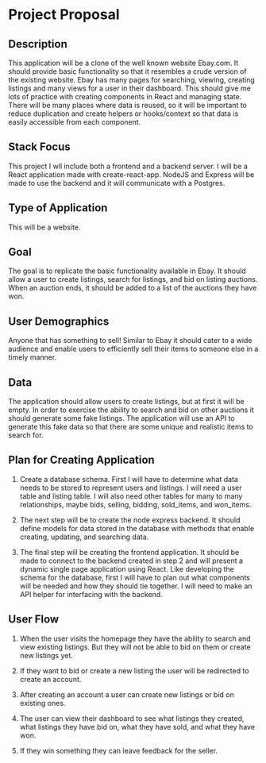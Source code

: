 # Project Proposal

## Description

This application will be a clone of the well known website Ebay.com. It should provide basic functionality so that it resembles a crude version of the existing website. Ebay has many pages for searching, viewing, creating listings and many views for a user in their dashboard. This should give me lots of practice with creating components in React and managing state. There will be many places where data is reused, so it will be important to reduce duplication and create helpers or hooks/context so that data is easily accessible from each component.

## Stack Focus

This project I wll include both a frontend and a backend server. I will be a React application made with create-react-app. NodeJS and Express will be made to use the backend and it will communicate with a Postgres.

## Type of Application

This will be a website.

## Goal

The goal is to replicate the basic functionality available in Ebay. It should allow a user to create listings, search for listings, and bid on listing auctions. When an auction ends, it should be added to a list of the auctions they have won.

## User Demographics

Anyone that has something to sell! Similar to Ebay it should cater to a wide audience and enable users to efficiently sell their items to someone else in a timely manner.

## Data

The application should allow users to create listings, but at first it will be empty. In order to exercise the ability to search and bid on other auctions it should generate some fake listings. The application will use an API to generate this fake data so that there are some unique and realistic items to search for.

## Plan for Creating Application

1. Create a database schema. First I will have to determine what data needs to be stored to represent users and listings. I will need a user table and listing table. I will also need other tables for many to many relationships, maybe bids, selling, bidding, sold_items, and won_items.

2. The next step will be to create the node express backend. It should define models for data stored in the database with methods that enable creating, updating, and searching data.

3. The final step will be creating the frontend application. It should be made to connect to the backend created in step 2 and will present a dynamic single page application using React. Like developing the schema for the database, first I will have to plan out what components will be needed and how they should tie together.
I will need to make an API helper for interfacing with the backend. 

## User Flow

1. When the user visits the homepage they have the ability to search and view existing listings. But they will not be able to bid on them or create new listings yet.

2. If they want to bid or create a new listing the user will be redirected to create an account.

3. After creating an account a user can create new listings or bid on existing ones.

4. The user can view their dashboard to see what listings they created, what listings they have bid on, what they have sold, and what they have won.

5. If they win something they can leave feedback for the seller.
